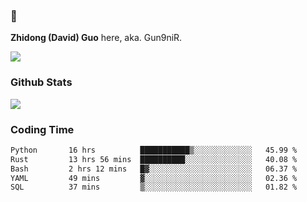 ### 👋 

**Zhidong (David) Guo** here, aka. Gun9niR.

![](https://komarev.com/ghpvc/?username=Gun9niR&label=Total+Views)

### Github Stats

<img src="https://github-readme-stats.vercel.app/api?username=Gun9niR&count_private=true&show_icons=true&theme=vue-dark&hide_title=true">

### Coding Time

<!--START_SECTION:waka-->

```txt
Python       16 hrs          ███████████▒░░░░░░░░░░░░░   45.99 %
Rust         13 hrs 56 mins  ██████████░░░░░░░░░░░░░░░   40.08 %
Bash         2 hrs 12 mins   █▓░░░░░░░░░░░░░░░░░░░░░░░   06.37 %
YAML         49 mins         ▓░░░░░░░░░░░░░░░░░░░░░░░░   02.36 %
SQL          37 mins         ▒░░░░░░░░░░░░░░░░░░░░░░░░   01.82 %
```

<!--END_SECTION:waka-->
